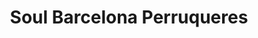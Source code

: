 ---
title: "Soul Barcelona Perruqueres"
url: /barcelona/soul-barcelona-perruqueres/
shop: peluquería
---